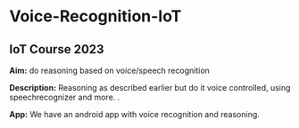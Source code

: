 # Voice-Recognition-IoT
## IoT Course 2023

**Aim:** do reasoning based on voice/speech recognition

**Description:** Reasoning as described earlier but do it voice controlled, using speechrecognizer and more.	.

**App:** We have an android app with voice recognition and reasoning.

